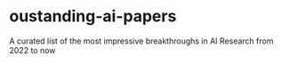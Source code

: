 # oustanding-ai-papers
A curated list of the most impressive breakthroughs in AI Research from 2022 to now
